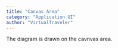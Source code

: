 ```yaml
---
title: "Canvas Area"
category: "Application UI"
author: "VirtualTraveler"
---
```

The diagram is drawn on the cavnvas area.
